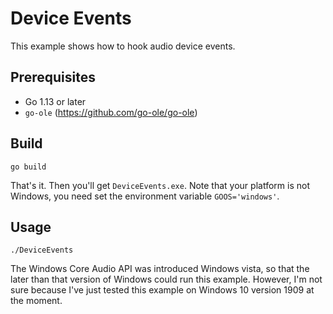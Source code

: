 # Device Events

This example shows how to hook audio device events.

## Prerequisites

- Go 1.13 or later
- `go-ole` (https://github.com/go-ole/go-ole)

## Build

```console
go build
```

That's it. Then you'll get `DeviceEvents.exe`. Note that your platform is not Windows, you need set the environment variable `GOOS='windows'`.

## Usage

```console
./DeviceEvents
```

The Windows Core Audio API was introduced Windows vista, so that the later than that version of Windows could run this example. However, I'm not sure because I've just tested this example on Windows 10 version 1909 at the moment.

